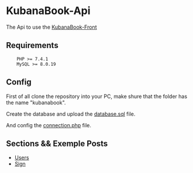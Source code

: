 # KubanaBook-Api

The Api to use the [KubanaBook-Front](https://github.com/Kubanacode/KubanaBook-Front)

## Requirements

        PHP >= 7.4.1
        MySQL >= 8.0.19

## Config

First of all clone the repository into your PC, make shure that the folder has the name "kubanabook".

Create the database and upload the [database.sql](database.sql) file.

And config the [connection.php](connection.php) file.

## Sections && Exemple Posts

* [Users](src/content/users/README.md)
* [Sign](src/content/sign/README.md)
